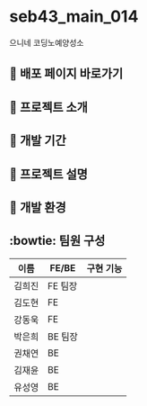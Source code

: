 # seb43_main_014
으니네 코딩노예양성소

## :pushpin: 배포 페이지 바로가기

## :paperclip: 프로젝트 소개

## :calendar:  개발 기간 

## :page_facing_up: 프로젝트 설명

## :rocket: 개발 환경

## :bowtie: 팀원 구성

|이름|FE/BE|구현 기능|
|------|---|---|
|김희진|FE 팀장||
|김도현|FE||
|강동욱|FE||
|박은희|BE 팀장||
|권채연|BE||
|김재윤|BE||
|유성영|BE|||
